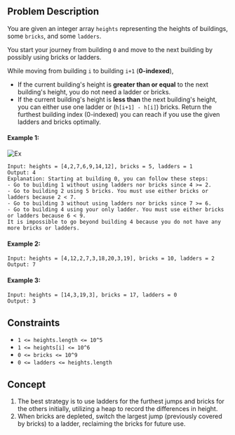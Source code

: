 ## Problem Description

You are given an integer array `heights` representing the heights of buildings, some `bricks`, and some `ladders`.

You start your journey from building `0` and move to the next building by possibly using bricks or ladders.

While moving from building `i` to building `i+1` (**0-indexed**),

- If the current building's height is **greater than or equal** to the next building's height, you do not need a ladder or bricks.
- If the current building's height is **less than** the next building's height, you can either use one ladder or (`h[i+1] - h[i]`) bricks.
Return the furthest building index (0-indexed) you can reach if you use the given ladders and bricks optimally.

 

#### Example 1:
![Ex](https://assets.leetcode.com/uploads/2020/10/27/q4.gif)
```plaintext
Input: heights = [4,2,7,6,9,14,12], bricks = 5, ladders = 1
Output: 4
Explanation: Starting at building 0, you can follow these steps:
- Go to building 1 without using ladders nor bricks since 4 >= 2.
- Go to building 2 using 5 bricks. You must use either bricks or ladders because 2 < 7.
- Go to building 3 without using ladders nor bricks since 7 >= 6.
- Go to building 4 using your only ladder. You must use either bricks or ladders because 6 < 9.
It is impossible to go beyond building 4 because you do not have any more bricks or ladders.
```
#### Example 2:
```plaintext
Input: heights = [4,12,2,7,3,18,20,3,19], bricks = 10, ladders = 2
Output: 7
```
#### Example 3:
```plaintext
Input: heights = [14,3,19,3], bricks = 17, ladders = 0
Output: 3
``` 

## Constraints

- `1 <= heights.length <= 10^5`
- `1 <= heights[i] <= 10^6`
- `0 <= bricks <= 10^9`
- `0 <= ladders <= heights.length`

## Concept
1. The best strategy is to use ladders for the furthest jumps and bricks for the others initially, utilizing a heap to record the differences in height.
2. When bricks are depleted, switch the largest jump (previously covered by bricks) to a ladder, reclaiming the bricks for future use.
